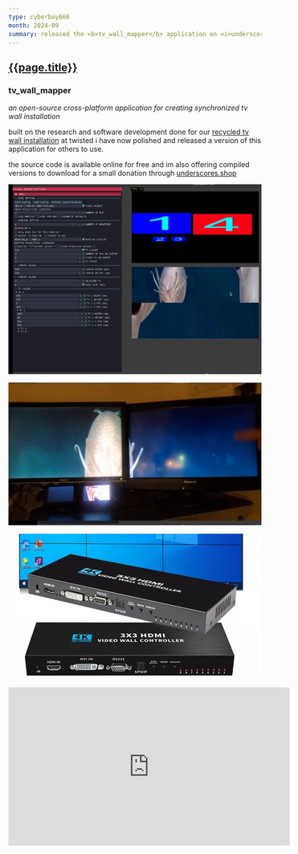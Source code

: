 ```yaml
---
type: cyberboy666
month: 2024-09
summary: released the <b>tv_wall_mapper</b> application on <i>underscores label</i>
---
```


## [ {{page.title}} ]({{page.url}})

### tv_wall_mapper

_an open-source cross-platform application for creating synchronized tv wall installation_

built on the research and software development done for our [recycled tv wall installation](/_articles/cyberboy666/recycled_tv_wall_installation_dojo_stage.md) at twisted i have now polished and released a version of this application for others to use.

the source code is available online for free and im also offering compiled versions to download for a small donation through [underscores.shop](https://underscores.shop/tv_wall_mapper) 


![tv](/images/cyberboy666/tv_wall_mapper-1.png)

![tv](/images/cyberboy666/tv_wall_mapper-2.png)

![tv](/images/cyberboy666/tv_wall_mapper-3.png)

<iframe title="TV_WALL_MAPPER DEMO - application for creating synchronized tv wall installations" width="560" height="315" src="https://videos.scanlines.xyz/videos/embed/aeb429e3-9134-4937-9e88-29858456679e" frameborder="0" allowfullscreen="" sandbox="allow-same-origin allow-scripts allow-popups"></iframe>

